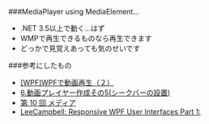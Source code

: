 ###MediaPlayer using MediaElement...
* .NET 3.5以上で動く…はず  
* WMPで再生できるものなら再生できます
* どっかで見覚えあっても気のせいです

###参考にしたもの
* [[WPF]WPFで動画再生（２）](http://blogs.wankuma.com/pizyumi/archive/2008/09/22/157314.aspx)  
* [6.動画プレイヤー作成その5(シークバーの設置)](http://coelacanth.heteml.jp/site/silverlight/article_6)
* [第 10 回 メディア](http://msdn.microsoft.com/ja-jp/vstudio/gg470067)
* [LeeCampbell: Responsive WPF User Interfaces Part 1:](http://leecampbell.blogspot.jp/2009/01/responsive-wpf-user-interfaces-part-1.html)

